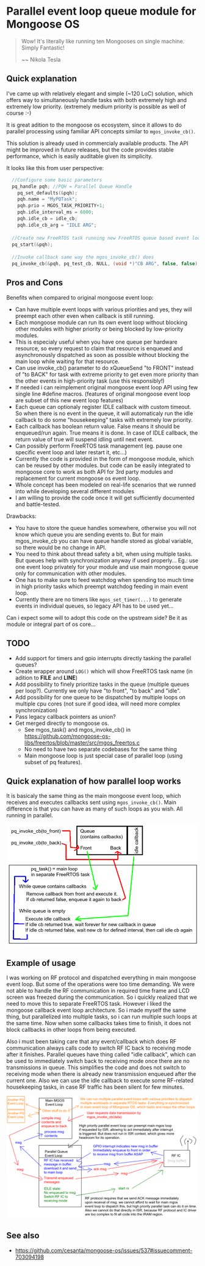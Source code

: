 # Parallel event loop queue module for Mongoose OS

> Wow! It's literally like running ten Mongooses on single machine. Simply Fantastic!
>
> ~~ Nikola Tesla

## Quick explanation

I've came up with relatively elegant and simple (~120 LoC) solution, which offers way to simultaneously handle tasks with both extremely high and extremely low priority. (extremely medium priority is possible as well of course :-)

It is great adition to the mongoose os ecosystem, since it allows to do parallel processing using familiar API concepts similar to `mgos_invoke_cb()`.

This solution is already used in commercialy available products. The API might be improved in future releases, but the code provides stable performance, which is easily auditable given its simplicity.

It looks like this from user perspective:

```C
  //Configure some basic parameters
  pq_handle pqh; //PQH = Parallel Queue Handle
    pq_set_defaults(&pqh);
    pqh.name = "MyPQTask";
    pqh.prio = MGOS_TASK_PRIORITY+1;
    pqh.idle_interval_ms = 6000;
    pqh.idle_cb = idle_cb;
    pqh.idle_cb_arg = "IDLE ARG";

  //Create new FreeRTOS task running new FreeRTOS queue based event loop very similar to mongoose os
  pq_start(&pqh);

  //Invoke callback same way the mgos_invoke_cb() does
  pq_invoke_cb(&pqh, pq_test_cb, NULL, (void *)"CB ARG", false, false);
```

## Pros and Cons

Benefits when compared to original mongoose event loop:
  * Can have multiple event loops with various priorities and yes, they will preempt each other even when callback is still running.
  * Each mongoose module can run its own event loop without blocking other modules with higher priority or being blocked by low-priority modules.
  * This is especialy useful when you have one queue per hardware resource, so every request to claim that resource is enqueued and asynchronously dispatched as soon as possible without blocking the main loop while waiting for that resource.
  * Can use invoke_cb() parameter to do xQueueSend "to FRONT" instead of "to BACK" for task with extreme priority to get even more priority than the other events in high-priority task (use this responsibly!)
  * If needed i can reimplement original mongoose event loop API using few single line #define macros. (features of original mongoose event loop are subset of this new event loop features)
  * Each queue can optionaly register IDLE callback with custom timeout. So when there is no event in the queue, it will automaticaly run the idle callback to do some "housekeeping" tasks with extremely low priority.
  * Each callback has boolean return value. False means it should be enqueued/run again. True means it is done. In case of IDLE callback, the return value of true will suspend idling until next event.
  * Can possibly perform FreeRTOS task management (eg. pause one specific event loop and later restart it, etc...)
  * Currently the code is provided in the form of mongoose module, which can be reused by other modules. but code can be easily integrated to mongoose core to work as both API for 3rd party modules and replacement for current mongoose os event loop.
  * Whole concept has been modeled on real-life scenarios that we runned into while developing several different modules
  * I am willing to provide the code once it will get sufficiently documented and battle-tested.

Drawbacks:
  * You have to store the queue handles somewhere, otherwise you will not know which queue you are sending events to. But for main mgos_invoke_cb you can have queue handle stored as global variable, so there would be no change in API.
  * You need to think about thread safety a bit, when using multiple tasks. But queues help with synchronization anyway if used properly... Eg.: use one event loop privately for your module and use main mongoose queue only for communication with other modules.
  * One has to make sure to feed watchdog when spending too much time in high priority tasks which preempt watchdog feeding in main event loop.
  * Currently there are no timers like `mgos_set_timer(...)` to generate events in individual queues, so legacy API has to be used yet...

Can i expect some will to adopt this code on the upstream side? Be it as module or integral part of os core...


## TODO

  * Add support for timers and gpio interrupts directly tasking the parallel queues?
  * Create wrapper around `LOG()` which will show FreeRTOS task name (in adition to __FILE__ and __LINE__)
  * Add possibility to finely prioritize tasks in the queue (multiple queues per loop?). Currently we only have "to front", "to back" and "idle".
  * Add possibility for one queue to be dispatched by multiple loops on multiple cpu cores (not sure if good idea, will need more complex synchronization)
  * Pass legacy callback pointers as union?
  * Get merged directly to mongoose os.
    * See mgos_task() and mgos_invoke_cb() in https://github.com/mongoose-os-libs/freertos/blob/master/src/mgos_freertos.c
    * No need to have two separate codebases for the same thing
    * Main mongoose loop is just special case of parallel loop (using subset of pq features).

## Quick explanation of how parallel loop works

It is basicaly the same thing as the main mongoose event loop, which receives and executes callbacks sent using `mgos_invoke_cb()`.
Main difference is that you can have as many of such loops as you wish. All running in parallel.

![image](event_loop.png)

## Example of usage

I was working on RF protocol and dispatched everything in main mongoose event loop. But some of the operations were too time demanding.
We were not able to handle the RF communication in required time frame and LCD screen was freezed during the communication.
So i quickly realized that we need to move this to separate FreeRTOS task. However i liked the mongoose callback event loop architecture.
So i made myself the same thing, but parallelized into multiple tasks, so i can run multiple such loops at the same time.
Now when some callbacks takes time to finish, it does not block callbacks in other loops from being executed.

Also i must been taking care that any event/callback which does RF communication always calls code to switch RF IC back to receiving mode after it finishes.
Parallel queues have thing called "idle callback", which can be used to immediately switch back to receiving mode once there are no transmissions in queue.
This simplifies the code and does not switch to receiving mode when there is already new transmission enqueued after the current one.
Also we can use the idle callback to execute some RF-related housekeeping tasks, in case RF traffic has been silent for few minutes.

![image](example_rf.png)

## See also

  * https://github.com/cesanta/mongoose-os/issues/537#issuecomment-703094198
